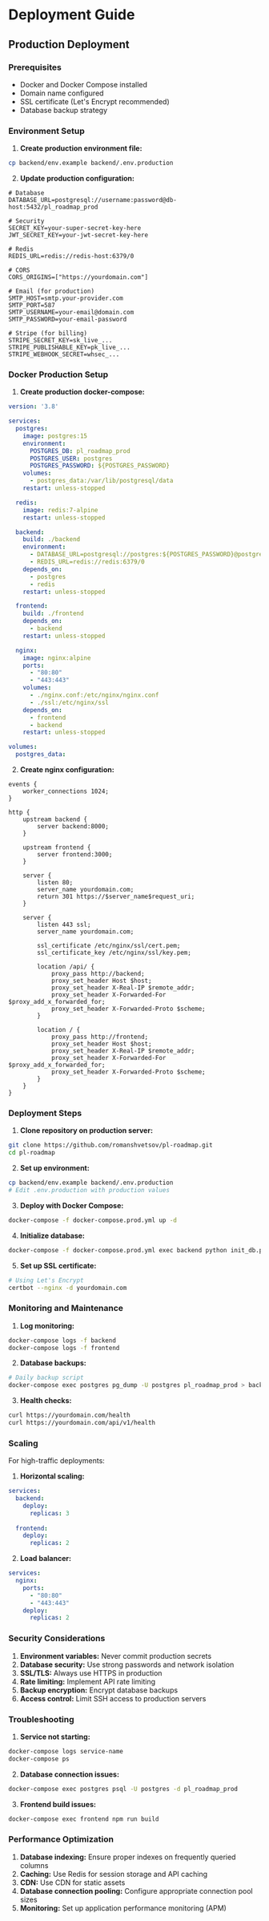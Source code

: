 # Deployment Guide

## Production Deployment

### Prerequisites
- Docker and Docker Compose installed
- Domain name configured
- SSL certificate (Let's Encrypt recommended)
- Database backup strategy

### Environment Setup

1. **Create production environment file:**
```bash
cp backend/env.example backend/.env.production
```

2. **Update production configuration:**
```env
# Database
DATABASE_URL=postgresql://username:password@db-host:5432/pl_roadmap_prod

# Security
SECRET_KEY=your-super-secret-key-here
JWT_SECRET_KEY=your-jwt-secret-key-here

# Redis
REDIS_URL=redis://redis-host:6379/0

# CORS
CORS_ORIGINS=["https://yourdomain.com"]

# Email (for production)
SMTP_HOST=smtp.your-provider.com
SMTP_PORT=587
SMTP_USERNAME=your-email@domain.com
SMTP_PASSWORD=your-email-password

# Stripe (for billing)
STRIPE_SECRET_KEY=sk_live_...
STRIPE_PUBLISHABLE_KEY=pk_live_...
STRIPE_WEBHOOK_SECRET=whsec_...
```

### Docker Production Setup

1. **Create production docker-compose:**
```yaml
version: '3.8'

services:
  postgres:
    image: postgres:15
    environment:
      POSTGRES_DB: pl_roadmap_prod
      POSTGRES_USER: postgres
      POSTGRES_PASSWORD: ${POSTGRES_PASSWORD}
    volumes:
      - postgres_data:/var/lib/postgresql/data
    restart: unless-stopped

  redis:
    image: redis:7-alpine
    restart: unless-stopped

  backend:
    build: ./backend
    environment:
      - DATABASE_URL=postgresql://postgres:${POSTGRES_PASSWORD}@postgres:5432/pl_roadmap_prod
      - REDIS_URL=redis://redis:6379/0
    depends_on:
      - postgres
      - redis
    restart: unless-stopped

  frontend:
    build: ./frontend
    depends_on:
      - backend
    restart: unless-stopped

  nginx:
    image: nginx:alpine
    ports:
      - "80:80"
      - "443:443"
    volumes:
      - ./nginx.conf:/etc/nginx/nginx.conf
      - ./ssl:/etc/nginx/ssl
    depends_on:
      - frontend
      - backend
    restart: unless-stopped

volumes:
  postgres_data:
```

2. **Create nginx configuration:**
```nginx
events {
    worker_connections 1024;
}

http {
    upstream backend {
        server backend:8000;
    }

    upstream frontend {
        server frontend:3000;
    }

    server {
        listen 80;
        server_name yourdomain.com;
        return 301 https://$server_name$request_uri;
    }

    server {
        listen 443 ssl;
        server_name yourdomain.com;

        ssl_certificate /etc/nginx/ssl/cert.pem;
        ssl_certificate_key /etc/nginx/ssl/key.pem;

        location /api/ {
            proxy_pass http://backend;
            proxy_set_header Host $host;
            proxy_set_header X-Real-IP $remote_addr;
            proxy_set_header X-Forwarded-For $proxy_add_x_forwarded_for;
            proxy_set_header X-Forwarded-Proto $scheme;
        }

        location / {
            proxy_pass http://frontend;
            proxy_set_header Host $host;
            proxy_set_header X-Real-IP $remote_addr;
            proxy_set_header X-Forwarded-For $proxy_add_x_forwarded_for;
            proxy_set_header X-Forwarded-Proto $scheme;
        }
    }
}
```

### Deployment Steps

1. **Clone repository on production server:**
```bash
git clone https://github.com/romanshvetsov/pl-roadmap.git
cd pl-roadmap
```

2. **Set up environment:**
```bash
cp backend/env.example backend/.env.production
# Edit .env.production with production values
```

3. **Deploy with Docker Compose:**
```bash
docker-compose -f docker-compose.prod.yml up -d
```

4. **Initialize database:**
```bash
docker-compose -f docker-compose.prod.yml exec backend python init_db.py
```

5. **Set up SSL certificate:**
```bash
# Using Let's Encrypt
certbot --nginx -d yourdomain.com
```

### Monitoring and Maintenance

1. **Log monitoring:**
```bash
docker-compose logs -f backend
docker-compose logs -f frontend
```

2. **Database backups:**
```bash
# Daily backup script
docker-compose exec postgres pg_dump -U postgres pl_roadmap_prod > backup_$(date +%Y%m%d).sql
```

3. **Health checks:**
```bash
curl https://yourdomain.com/health
curl https://yourdomain.com/api/v1/health
```

### Scaling

For high-traffic deployments:

1. **Horizontal scaling:**
```yaml
services:
  backend:
    deploy:
      replicas: 3
  
  frontend:
    deploy:
      replicas: 2
```

2. **Load balancer:**
```yaml
services:
  nginx:
    ports:
      - "80:80"
      - "443:443"
    deploy:
      replicas: 2
```

### Security Considerations

1. **Environment variables:** Never commit production secrets
2. **Database security:** Use strong passwords and network isolation
3. **SSL/TLS:** Always use HTTPS in production
4. **Rate limiting:** Implement API rate limiting
5. **Backup encryption:** Encrypt database backups
6. **Access control:** Limit SSH access to production servers

### Troubleshooting

1. **Service not starting:**
```bash
docker-compose logs service-name
docker-compose ps
```

2. **Database connection issues:**
```bash
docker-compose exec postgres psql -U postgres -d pl_roadmap_prod
```

3. **Frontend build issues:**
```bash
docker-compose exec frontend npm run build
```

### Performance Optimization

1. **Database indexing:** Ensure proper indexes on frequently queried columns
2. **Caching:** Use Redis for session storage and API caching
3. **CDN:** Use CDN for static assets
4. **Database connection pooling:** Configure appropriate connection pool sizes
5. **Monitoring:** Set up application performance monitoring (APM)
